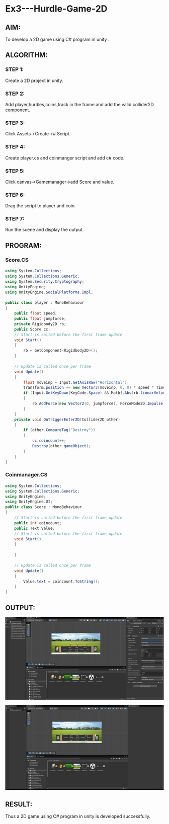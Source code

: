 # Ex3---Hurdle-Game-2D

## AIM:
To develop a 2D game using C# program in unity .

## ALGORITHM:

### STEP 1:
 Create a 2D project in unity.

### STEP 2:
 Add player,hurdles,coins,track in the frame and add the valid collider2D component.

### STEP 3:
 Click Assets->Create-># Script.

### STEP 4:
 Create player.cs and coinmanger script and add c# code.

### STEP 5:
 Click canvas->Gamemanager->add Score and value.

### STEP 6:
 Drag the script to player and coin.

### STEP 7:
Run the scene and display the output.

## PROGRAM:

### Score.CS
```c#
using System.Collections;
using System.Collections.Generic;
using System.Security.Cryptography;
using UnityEngine;
using UnityEngine.SocialPlatforms.Impl;

public class player : MonoBehaviour
{
    public float speed;
    public float jumpforce;
    private Rigidbody2D rb;
    public Score cc;
    // Start is called before the first frame update
    void Start()
    {
        rb = GetComponent<Rigidbody2D>();
    }

    // Update is called once per frame
    void Update()
    {
        float moveinp = Input.GetAxisRaw("Horizontal");
        transform.position += new Vector3(moveinp, 0, 0) * speed * Time.deltaTime;
        if (Input.GetKeyDown(KeyCode.Space) && Mathf.Abs(rb.linearVelocity.y) < 0.001f)
        {
            rb.AddForce(new Vector2(0, jumpforce), ForceMode2D.Impulse);
        }
    }
    private void OnTriggerEnter2D(Collider2D other)
    {
        if (other.CompareTag("Destroy"))
        {
            cc.coincount++;
            Destroy(other.gameObject);
        }
    }
}
```

### Coinmanager.CS

```c#
using System.Collections;
using System.Collections.Generic;
using UnityEngine;
using UnityEngine.UI;
public class Score : MonoBehaviour
{
    // Start is called before the first frame update
    public int coincount;
    public Text Value;
    // Start is called before the first frame update
    void Start()
    {

    }

    // Update is called once per frame
    void Update()
    {
        Value.text = coincount.ToString();
    }
}

```

## OUTPUT:
![alt text](image.png)

![alt text](image-1.png)
## RESULT:

Thus a 2D game using C# program in unity is developed successfully.